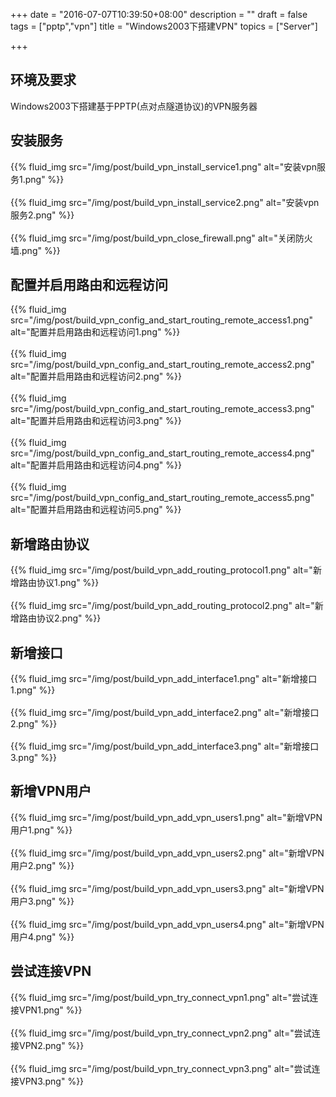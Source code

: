 +++
date = "2016-07-07T10:39:50+08:00"
description = ""
draft = false
tags = ["pptp","vpn"]
title = "Windows2003下搭建VPN"
topics = ["Server"]

+++

## 环境及要求
Windows2003下搭建基于PPTP(点对点隧道协议)的VPN服务器

## 安装服务
{{% fluid_img src="/img/post/build_vpn_install_service1.png" alt="安装vpn服务1.png" %}}
<br /><br />
{{% fluid_img src="/img/post/build_vpn_install_service2.png" alt="安装vpn服务2.png" %}}
<br /><br />
{{% fluid_img src="/img/post/build_vpn_close_firewall.png" alt="关闭防火墙.png" %}}

## 配置并启用路由和远程访问
{{% fluid_img src="/img/post/build_vpn_config_and_start_routing_remote_access1.png" alt="配置并启用路由和远程访问1.png" %}}
<br /><br />
{{% fluid_img src="/img/post/build_vpn_config_and_start_routing_remote_access2.png" alt="配置并启用路由和远程访问2.png" %}}
<br /><br />
{{% fluid_img src="/img/post/build_vpn_config_and_start_routing_remote_access3.png" alt="配置并启用路由和远程访问3.png" %}}
<br /><br />
{{% fluid_img src="/img/post/build_vpn_config_and_start_routing_remote_access4.png" alt="配置并启用路由和远程访问4.png" %}}
<br /><br />
{{% fluid_img src="/img/post/build_vpn_config_and_start_routing_remote_access5.png" alt="配置并启用路由和远程访问5.png" %}}

## 新增路由协议
{{% fluid_img src="/img/post/build_vpn_add_routing_protocol1.png" alt="新增路由协议1.png" %}}
<br /><br />
{{% fluid_img src="/img/post/build_vpn_add_routing_protocol2.png" alt="新增路由协议2.png" %}}

## 新增接口
{{% fluid_img src="/img/post/build_vpn_add_interface1.png" alt="新增接口1.png" %}}
<br /><br />
{{% fluid_img src="/img/post/build_vpn_add_interface2.png" alt="新增接口2.png" %}}
<br /><br />
{{% fluid_img src="/img/post/build_vpn_add_interface3.png" alt="新增接口3.png" %}}

## 新增VPN用户
{{% fluid_img src="/img/post/build_vpn_add_vpn_users1.png" alt="新增VPN用户1.png" %}}
<br /><br />
{{% fluid_img src="/img/post/build_vpn_add_vpn_users2.png" alt="新增VPN用户2.png" %}}
<br /><br />
{{% fluid_img src="/img/post/build_vpn_add_vpn_users3.png" alt="新增VPN用户3.png" %}}
<br /><br />
{{% fluid_img src="/img/post/build_vpn_add_vpn_users4.png" alt="新增VPN用户4.png" %}}

## 尝试连接VPN
{{% fluid_img src="/img/post/build_vpn_try_connect_vpn1.png" alt="尝试连接VPN1.png" %}}
<br /><br />
{{% fluid_img src="/img/post/build_vpn_try_connect_vpn2.png" alt="尝试连接VPN2.png" %}}
<br /><br />
{{% fluid_img src="/img/post/build_vpn_try_connect_vpn3.png" alt="尝试连接VPN3.png" %}}